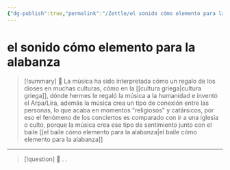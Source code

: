 ```yaml
---
{"dg-publish":true,"permalink":"/Zettle/el sonido cómo elemento para la alabanza/","title":"el sonido cómo elemento para la alabanza","updated":"2023-12-30T18:05:48.197-05:00"}
---
```



#  el sonido cómo elemento para la alabanza

> [!summary] 🧠
> La música ha sido interpretada cómo un regalo de los dioses en muchas culturas, cómo en la [[cultura griega\|cultura griega]], dónde hermes le regaló la música a la humanidad e inventó el Arpa/Lira, además la música crea un tipo de conexión entre las personas, lo que acaba en momentos "religiosos" y catársicos, por eso el fenómeno de los conciertos es comparado con ir a una iglesia o culto, porque la música crea ese tipo de sentimiento junto con el baile [[el baile cómo elemento para la alabanza\|el baile cómo elemento para la alabanza]]

- - - 
> [!question] 🔗
> .
> .


